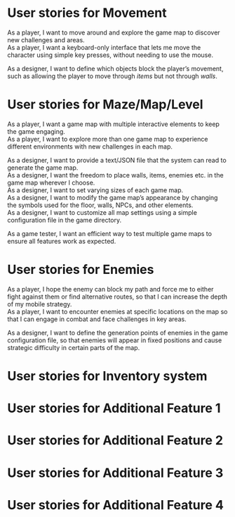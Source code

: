 # User stories for Movement
As a player, I want to move around and explore the game map to discover new challenges and areas.<br>
As a player, I want a keyboard-only interface that lets me move the character using simple key presses, without needing to use the mouse.<br>

As a designer, I want to define which objects block the player’s movement, such as allowing the player to move through *items* but not through *walls*.<br>



# User stories for Maze/Map/Level
As a player, I want a game map with multiple interactive elements to keep the game engaging.<br>
As a player, I want to explore more than one game map to experience different environments with new challenges in each map.<br>

As a designer, I want to provide a text/JSON file that the system can read to generate the game map.<br>
As a designer, I want the freedom to place walls, items, enemies etc. in the game map wherever I choose.<br>
As a designer, I want to set varying sizes of each game map.<br>
As a designer, I want to modify the game map’s appearance by changing the symbols used for the floor, walls, NPCs, and other elements.<br>
As a designer, I want to customize all map settings using a simple configuration file in the game directory.<br>

As a game tester, I want an efficient way to test multiple game maps to ensure all features work as expected.<br>


# User stories for Enemies
As a player, I hope the enemy can block my path and force me to either fight against them or find alternative routes, so that I can increase the depth of my mobile strategy.<br>
As a player, I want to encounter enemies at specific locations on the map so that I can engage in combat and face challenges in key areas.<br>

As a designer, I want to define the generation points of enemies in the game configuration file, so that enemies will appear in fixed positions and cause strategic difficulty in certain parts of the map.<br>

# User stories for Inventory system

# User stories for Additional Feature 1

# User stories for Additional Feature 2

# User stories for Additional Feature 3

# User stories for Additional Feature 4
